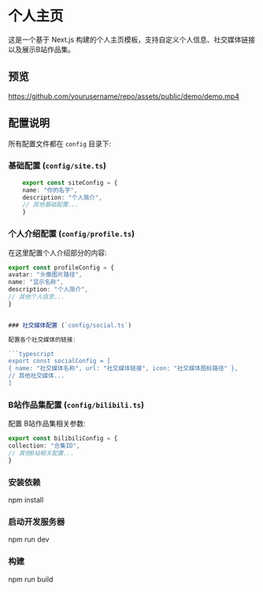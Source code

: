 # 个人主页

这是一个基于 Next.js 构建的个人主页模板，支持自定义个人信息、社交媒体链接以及展示B站作品集。

## 预览

https://github.com/yourusername/repo/assets/public/demo/demo.mp4

## 配置说明

所有配置文件都在 `config` 目录下:

### 基础配置 (`config/site.ts`)

```typescript
    export const siteConfig = {
    name: "你的名字",
    description: "个人简介",
    // 其他基础配置...
    }
```
### 个人介绍配置 (`config/profile.ts`)

在这里配置个人介绍部分的内容:

```typescript
export const profileConfig = {
avatar: "头像图片路径",
name: "显示名称",
description: "个人简介",
// 其他个人信息...
}


### 社交媒体配置 (`config/social.ts`)

配置各个社交媒体的链接:

```typescript
export const socialConfig = [
{ name: "社交媒体名称", url: "社交媒体链接", icon: "社交媒体图标路径" },
// 其他社交媒体...
]
```
### B站作品集配置 (`config/bilibili.ts`)

配置 B站作品集相关参数:

```typescript
export const bilibiliConfig = {
collection: "合集ID",
// 其他B站相关配置...
}
```
### 安装依赖
npm install
### 启动开发服务器
npm run dev
### 构建
npm run build

